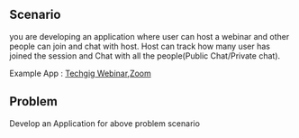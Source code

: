 ## Scenario

you are developing an application where user can host a webinar and other people can join and chat with host. Host can track how many user has joined the session and Chat with all the people(Public Chat/Private chat).

Example App : [Techgig Webinar](https://www.webex.co.in/products/webinars-and-online-events.html),[Zoom](https://zoom.us/webinar)

## Problem

Develop an Application for above problem scenario